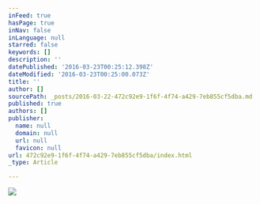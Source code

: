 ```yaml
---
inFeed: true
hasPage: true
inNav: false
inLanguage: null
starred: false
keywords: []
description: ''
datePublished: '2016-03-23T00:25:12.398Z'
dateModified: '2016-03-23T00:25:00.073Z'
title: ''
author: []
sourcePath: _posts/2016-03-22-472c92e9-1f6f-4f74-a429-7eb855cf5dba.md
published: true
authors: []
publisher:
  name: null
  domain: null
  url: null
  favicon: null
url: 472c92e9-1f6f-4f74-a429-7eb855cf5dba/index.html
_type: Article

---
```

![](https://s3-us-west-2.amazonaws.com/the-grid-img/p/fe13e408b5e00b6ddd9bce47a7fde4fb348af788.jpg)